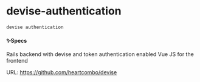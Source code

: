 # devise-authentication
`devise authentication`

#### ✨Specs
Rails backend with devise and token authentication enabled
Vue JS for the frontend

URL: https://github.com/heartcombo/devise
